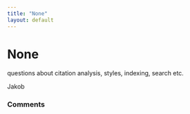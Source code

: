 ```yaml
---
title: "None"
layout: default
---
```

None
=====================
questions about citation analysis, styles, indexing, search etc.

Jakob

### Comments ###


